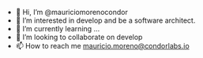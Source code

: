 - 👋 Hi, I’m @mauriciomorenocondor
- 👀 I’m interested in develop and be a software architect.
- 🌱 I’m currently learning ...
- 💞️ I’m looking to collaborate on develop
- 📫 How to reach me mauricio.moreno@condorlabs.io

<!---
MaoBikeCondor/MaoBikeCondor is a ✨ special ✨ repository because its `README.md` (this file) appears on your GitHub profile.
You can click the Preview link to take a look at your changes.
--->
